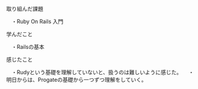 取り組んだ課題

　・Ruby On Rails 入門

学んだこと

　・Railsの基本

感じたこと

　・Rudyという基礎を理解していないと、扱うのは難しいように感じた。
　・明日からは、Progateの基礎から一つずつ理解をしていく。